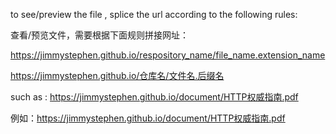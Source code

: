 to see/preview the file , splice the url according to the following rules:

查看/预览文件，需要根据下面规则拼接网址：

https://jimmystephen.github.io/respository_name/file_name.extension_name

https://jimmystephen.github.io/仓库名/文件名.后缀名

such as : https://jimmystephen.github.io/document/HTTP权威指南.pdf

例如：https://jimmystephen.github.io/document/HTTP权威指南.pdf